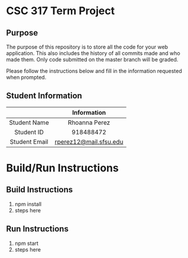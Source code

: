 # CSC 317 Term Project

## Purpose

The purpose of this repository is to store all the code for your web application. This also includes the history of all commits made and who made them. Only code submitted on the master branch will be graded.

Please follow the instructions below and fill in the information requested when prompted.

## Student Information

|               | Information   |
|:-------------:|:-------------:|
| Student Name  | Rhoanna Perez |
| Student ID    | 918488472     |
| Student Email | rperez12@mail.sfsu.edu|



# Build/Run Instructions

## Build Instructions
1. npm install
2. steps here

## Run Instructions
1. npm start
2. steps here 
